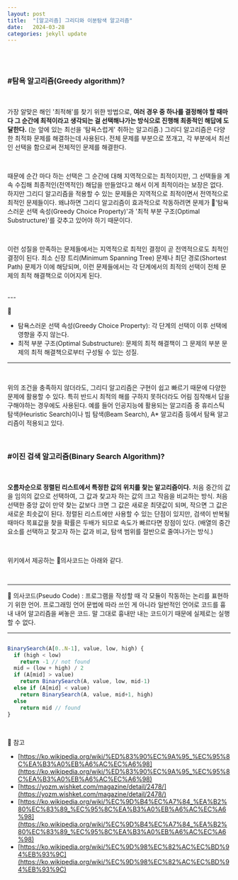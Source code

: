 ```yaml
---
layout: post
title:  "[알고리즘] 그리디와 이분탐색 알고리즘"
date:   2024-03-28
categories: jekyll update
---
```


<br/>
<br/>


### #탐욕 알고리즘(Greedy algorithm)? 

<br/>

가장 알맞은 해인 '최적해'를 찾기 위한 방법으로, **여러 경우 중 하나를 결정해야 할 때마다 그 순간에 최적이라고 생각되는 걸 선택해나가는 방식으로 진행해 최종적인 해답에 도달한다.** (눈 앞에 있는 최선을 '탐욕스럽게' 취하는 알고리즘.) 그리디 알고리즘은 다양한 최적화 문제를 해결하는데 사용된다. 전체 문제를 부분으로 쪼개고, 각 부분에서 최선인 선택을 함으로써 전체적인 문제를 해결한다. 

<br/>

때문에 순간 마다 하는 선택은 그 순간에 대해 지역적으로는 최적이지만, 그 선택들을 계속 수집해 최종적인(전역적인) 해답을 만들었다고 해서 이게 최적이라는 보장은 없다. 하지만 그리디 알고리즘을 적용할 수 있는 문제들은 지역적으로 최적이면서 전역적으로 최적인 문제들이다. 왜냐하면 그리디 알고리즘이 효과적으로 작동하려면 문제가 📎'탐욕스러운 선택 속성(Greedy Choice Property)'과 '최적 부분 구조(Optimal Substructure)'를 갖추고 있어야 하기 때문이다. 

<br/>

이런 성질을 만족하는 문제들에서는 지역적으로 최적인 결정이 곧 전역적으로도 최적인 결정이 된다. 최소 신장 트리(Minimum Spanning Tree) 문제나 최단 경로(Shortest Path) 문제가 이에 해당되며,  이런 문제들에서는 각 단계에서의 최적의 선택이 전체 문제의 최적 해결책으로 이어지게 된다.

<br/>
---

📎 
- 탐욕스러운 선택 속성(Greedy Choice Property): 각 단계의 선택이 이후 선택에 영향을 주지 않는다.
- 최적 부분 구조(Optimal Substructure): 문제의 최적 해결책이 그 문제의 부분 문제의 최적 해결책으로부터 구성될 수 있는 성질.

---

<br/>

위의 조건을 충족하지 않더라도, 그리디 알고리즘은 구현이 쉽고 빠르기 때문에 다양한 문제에 활용할 수 있다. 특히 반드시 최적의 해를 구하지 못하더라도 어림 짐작해서 답을 구해야하는 경우에도 사용된다. 예를 들어 인공지능에 활용되는 알고리즘 중 휴리스틱 탐색(Heuristic Search)이나 빔 탐색(Beam Search), A* 알고리즘 등에서 탐욕 알고리즘이 적용되고 있다.


<br/>

### #이진 검색 알고리즘(Binary Search Algorithm)?


<br/>

**오름차순으로 정렬된 리스트에서 특정한 값의 위치를 찾는 알고리즘이다.** 처음 중간의 값을 임의의 값으로 선택하여, 그 값과 찾고자 하는 값의 크고 작음을 비교하는 방식. 처음 선택한 중앙 값이 만약 찾는 값보다 크면 그 값은 새로운 최댓값이 되며, 작으면 그 값은 새로운 최솟값이 된다. 정렬된 리스트에만 사용할 수 있는 단점이 있지만, 검색이 반복될 때마다 목표값을 찾을 확률은 두배가 되므로 속도가 빠르다면 장점이 있다. (배열의 중간 요소를 선택하고 찾고자 하는 값과 비교, 탐색 범위를 절반으로 줄여나가는 방식.) 

<br/>

위키에서 제공하는 📎의사코드는 아래와 같다.

<br/>

---

📎 의사코드(Pseudo Code)
: 프로그램을 작성할 때 각 모듈이 작동하는 논리를 표현하기 위한 언어. 프로그래밍 언어 문법에 따라 쓰인 게 아니라 일반적인 언어로 코드를 흉내 내어 알고리즘을 써놓은 코드. 말 그대로 흉내만 내는 코드이기 때문에 실제로는 실행할 수 없다. 



---

```javascript

BinarySearch(A[0..N-1], value, low, high) {
  if (high < low)
    return -1 // not found
  mid = (low + high) / 2
  if (A[mid] > value)
    return BinarySearch(A, value, low, mid-1)
  else if (A[mid] < value)
    return BinarySearch(A, value, mid+1, high)
  else
    return mid // found
}

```


<br/>


📌 참고

- [https://ko.wikipedia.org/wiki/%ED%83%90%EC%9A%95_%EC%95%8C%EA%B3%A0%EB%A6%AC%EC%A6%98](https://ko.wikipedia.org/wiki/%ED%83%90%EC%9A%95_%EC%95%8C%EA%B3%A0%EB%A6%AC%EC%A6%98)
- [https://yozm.wishket.com/magazine/detail/2478/](https://yozm.wishket.com/magazine/detail/2478/)
- [https://ko.wikipedia.org/wiki/%EC%9D%B4%EC%A7%84_%EA%B2%80%EC%83%89_%EC%95%8C%EA%B3%A0%EB%A6%AC%EC%A6%98](https://ko.wikipedia.org/wiki/%EC%9D%B4%EC%A7%84_%EA%B2%80%EC%83%89_%EC%95%8C%EA%B3%A0%EB%A6%AC%EC%A6%98)
- [https://ko.wikipedia.org/wiki/%EC%9D%98%EC%82%AC%EC%BD%94%EB%93%9C](https://ko.wikipedia.org/wiki/%EC%9D%98%EC%82%AC%EC%BD%94%EB%93%9C)


<br/>
<br/>